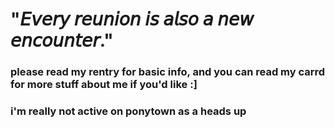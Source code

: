 # "𝘌𝘷𝘦𝘳𝘺 𝘳𝘦𝘶𝘯𝘪𝘰𝘯 𝘪𝘴 𝘢𝘭𝘴𝘰 𝘢 𝘯𝘦𝘸 𝘦𝘯𝘤𝘰𝘶𝘯𝘵𝘦𝘳."
### please read my rentry for basic info, and you can read my carrd for more stuff about me if you'd like :]
### i'm really not active on ponytown as a heads up
